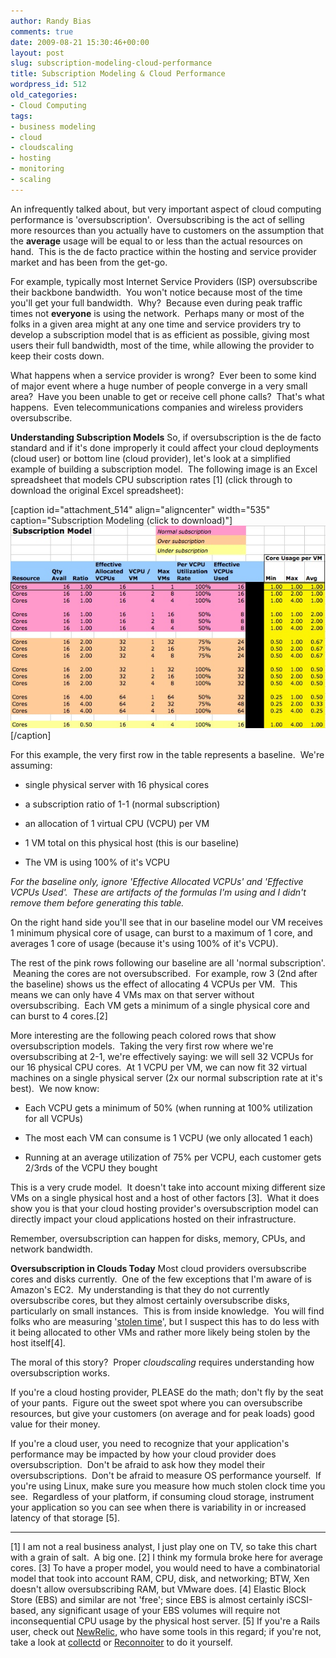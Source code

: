 ```yaml
---
author: Randy Bias
comments: true
date: 2009-08-21 15:30:46+00:00
layout: post
slug: subscription-modeling-cloud-performance
title: Subscription Modeling & Cloud Performance
wordpress_id: 512
old_categories:
- Cloud Computing
tags:
- business modeling
- cloud
- cloudscaling
- hosting
- monitoring
- scaling
---
```


An infrequently talked about, but very important aspect of cloud computing performance is 'oversubscription'.  Oversubscribing is the act of selling more resources than you actually have to customers on the assumption that the **average** usage will be equal to or less than the actual resources on hand.  This is the de facto practice within the hosting and service provider market and has been from the get-go.

For example, typically most Internet Service Providers (ISP) oversubscribe their backbone bandwidth.  You won't notice because most of the time you'll get your full bandwidth.  Why?  Because even during peak traffic times not **everyone** is using the network.  Perhaps many or most of the folks in a given area might at any one time and service providers try to develop a subscription model that is as efficient as possible, giving most users their full bandwidth, most of the time, while allowing the provider to keep their costs down.

What happens when a service provider is wrong?  Ever been to some kind of major event where a huge number of people converge in a very small area?  Have you been unable to get or receive cell phone calls?  That's what happens.  Even telecommunications companies and wireless providers oversubscribe.

**Understanding Subscription Models**
So, if oversubscription is the de facto standard and if it's done improperly it could affect your cloud deployments (cloud user) or bottom line (cloud provider), let's look at a simplified example of building a subscription model.  The following image is an Excel spreadsheet that models CPU subscription rates [1] (click through to download the original Excel spreadsheet):

[caption id="attachment_514" align="aligncenter" width="535" caption="Subscription Modeling (click to download)"][![Subscription Modeling](/assets/media/2009/08/subscription-model-table.jpg)](/assets/media/2009/08/subscription-modeling.xlsx)[/caption]

For this example, the very first row in the table represents a baseline.  We're assuming:



	
  * single physical server with 16 physical cores

	
  * a subscription ratio of 1-1 (normal subscription)

	
  * an allocation of 1 virtual CPU (VCPU) per VM

	
  * 1 VM total on this physical host (this is our baseline)

	
  * The VM is using 100% of it's VCPU


_For the baseline only, ignore 'Effective Allocated VCPUs' and 'Effective VCPUs Used'.  These are artifacts of the formulas I'm using and I didn't remove them before generating this table._

On the right hand side you'll see that in our baseline model our VM receives 1 minimum physical core of usage, can burst to a maximum of 1 core, and averages 1 core of usage (because it's using 100% of it's VCPU).

The rest of the pink rows following our baseline are all 'normal subscription'.  Meaning the cores are not oversubscribed.  For example, row 3 (2nd after the baseline) shows us the effect of allocating 4 VCPUs per VM.  This means we can only have 4 VMs max on that server without oversubscribing.  Each VM gets a minimum of a single physical core and can burst to 4 cores.[2]

More interesting are the following peach colored rows that show oversubscription models.  Taking the very first row where we're oversubscribing at 2-1, we're effectively saying: we will sell 32 VCPUs for our 16 physical CPU cores.  At 1 VCPU per VM, we can now fit 32 virtual machines on a single physical server (2x our normal subscription rate at it's best).  We now know:



	
  * Each VCPU gets a minimum of 50% (when running at 100% utilization for all VCPUs)

	
  * The most each VM can consume is 1 VCPU (we only allocated 1 each)

	
  * Running at an average utilization of 75% per VCPU, each customer gets 2/3rds of the VCPU they bought


This is a very crude model.  It doesn't take into account mixing different size VMs on a single physical host and a host of other factors [3].  What it does show you is that your cloud hosting provider's oversubscription model can directly impact your cloud applications hosted on their infrastructure.

Remember, oversubscription can happen for disks, memory, CPUs, and network bandwidth.

**Oversubscription in Clouds Today**
Most cloud providers oversubscribe cores and disks currently.  One of the few exceptions that I'm aware of is Amazon's EC2.  My understanding is that they do not currently oversubscribe cores, but they almost certainly oversubscribe disks, particularly on small instances.  This is from inside knowledge.  You will find folks who are measuring '[stolen time](http://teddziuba.com/2008/02/the-amazon-ec2-swindle.html)', but I suspect this has to do less with it being allocated to other VMs and rather more likely being stolen by the host itself[4].

The moral of this story?  Proper _cloudscaling_ requires understanding how oversubscription works.

If you're a cloud hosting provider, PLEASE do the math; don't fly by the seat of your pants.  Figure out the sweet spot where you can oversubscribe resources, but give your customers (on average and for peak loads) good value for their money.

If you're a cloud user, you need to recognize that your application's performance may be impacted by how your cloud provider does oversubscription.  Don't be afraid to ask how they model their oversubscriptions.  Don't be afraid to measure OS performance yourself.  If you're using Linux, make sure you measure how much stolen clock time you see.  Regardless of your platform, if consuming cloud storage, instrument your application so you can see when there is variability in or increased latency of that storage [5].



* * *

[1] I am not a real business analyst, I just play one on TV, so take this chart with a grain of salt.  A big one.
[2] I think my formula broke here for average cores.
[3] To have a proper model, you would need to have a combinatorial model that took into account RAM, CPU, disk, and networking; BTW, Xen doesn't allow oversubscribing RAM, but VMware does.
[4] Elastic Block Store (EBS) and similar are not 'free'; since EBS is almost certainly iSCSI-based, any significant usage of your EBS volumes will require not inconsequential CPU usage by the physical host server.
[5] If you're a Rails user, check out [NewRelic](http://www.newrelic.com), who have some tools in this regard; if you're not, take a look at [collectd](http://www.collectd.org) or [Reconnoiter](http://labs.omniti.com/trac/reconnoiter) to do it yourself.
